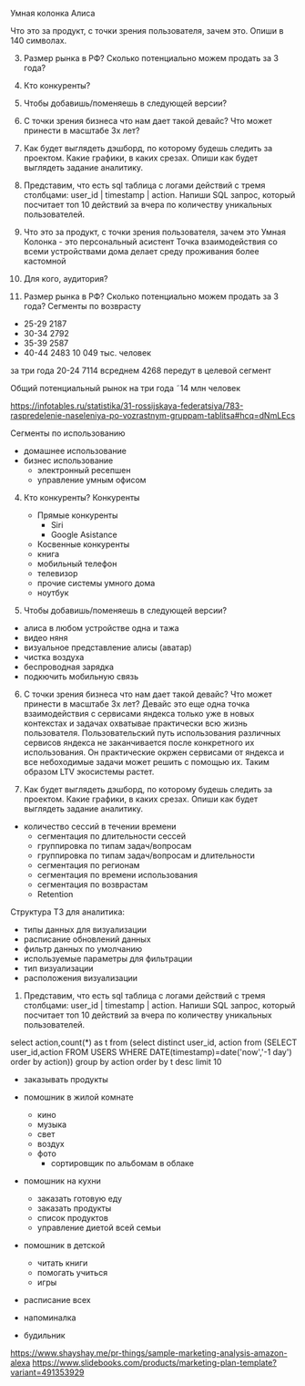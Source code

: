 Умная колонка Алиса

Что это за продукт, с точки зрения пользователя, зачем это. Опиши в 140 символах.

3. Размер рынка в РФ? Сколько потенциально можем продать за 3 года?
4. Кто конкуренты?
5. Чтобы добавишь/поменяешь в следующей версии?
6. С точки зрения бизнеса что нам дает такой девайс? Что может принести в масштабе 3х лет?
7. Как будет выглядеть дэшборд, по которому будешь следить за проектом. Какие графики, в каких срезах. Опиши как будет выглядеть задание аналитику.
8. Представим, что есть sql таблица с логами действий с тремя столбцами: user_id  |  timestamp  |  action.
Напиши SQL запрос, который посчитает топ 10 действий за вчера по количеству уникальных пользователей.


1. Что это за продукт, с точки зрения пользователя, зачем это
Умная Колонка - это персональный асистент
Точка взаимодействия со всеми устройствами дома
делает среду проживания более кастомной

2. Для кого, аудитория?


3. Размер рынка в РФ? Сколько потенциально можем продать за 3 года?
Сегменты по возврасту

- 25-29 2187
- 30-34 2792
- 35-39 2587
- 40-44 2483
        10 049 тыс. человек

за три года
    20-24 7114
    всреднем 4268 передут в целевой сегмент

Общий потенциальный рынок на три года  ˜14 млн человек 

https://infotables.ru/statistika/31-rossijskaya-federatsiya/783-raspredelenie-naseleniya-po-vozrastnym-gruppam-tablitsa#hcq=dNmLEcs


Сегменты по использованию
- домашнее использование
- бизнес использование
  - электронный ресепшен
  - управление умным офисом


4. Кто конкуренты?
Конкуренты
    - Прямые конкуренты
      - Siri
      - Google Asistance
    - Косвенные конкуренты
    - книга
    - мобильный телефон
    - телевизор
    - прочие системы умного дома
    - ноутбук

5. Чтобы добавишь/поменяешь в следующей версии?


- алиса в любом устройстве одна и тажа
- видео няня
- визуальное представление алисы (аватар)
- чистка воздуха
- беспроводная зарядка
- подкючить мобильную связь 

6. С точки зрения бизнеса что нам дает такой девайс? Что может принести в масштабе 3х лет?
   Девайс это еще одна точка взаимодействия с сервисами яндекса только уже в новых контекстах и задачах охватывае практически всю жизнь пользователя.
Пользовательский путь  использования различных сервисов яндекса не заканчивается после конкретного их использования.
Он практические окржен сервисами от яндекса и все небоходимые задачи может решить с помощью их.
Таким образом LTV экосистемы растет. 

7. Как будет выглядеть дэшборд, по которому будешь следить за проектом. Какие графики, в каких срезах. Опиши как будет выглядеть задание аналитику.
- количество сессий в течении времени
  - сегментация по длительности сессей
  - группировка по типам задач/вопросам
  - группировка по типам задач/вопросам и длительности
  - сегментация по регионам
  - сегментация по времени использования
  - сегментация по возврастам 
  - Retention
  
Структура ТЗ для аналитика:
- типы данных для визуализации
- расписание обновлений данных
- фильтр данных по умолчанию 
- используемые параметры для фильтрации
- тип визуализации
- расположения визуализации


1. Представим, что есть sql таблица с логами действий с тремя столбцами: user_id  |  timestamp  |  action.
Напиши SQL запрос, который посчитает топ 10 действий за вчера по количеству уникальных пользователей.

select  action,count(*) as t  from 
(select distinct user_id, action from (SELECT user_id,action FROM USERS WHERE DATE(timestamp)=date('now','-1 day')  order by action)) group by action order by t desc limit 10



- заказывать продукты

- помошник в жилой комнате
    - кино
    - музыка
    - свет
    - воздух
    - фото
        - сортировщик по альбомам в облаке
- помошник на кухни
    - заказать готовую еду
    - заказать продукты
    - список продуктов
    - управление диетой всей семьи
- помошник в детской
    - читать книги
    - помогать учиться
    - игры
- расписание всех
- напоминалка
- будильник

https://www.shayshay.me/pr-things/sample-marketing-analysis-amazon-alexa
https://www.slidebooks.com/products/marketing-plan-template?variant=491353929
